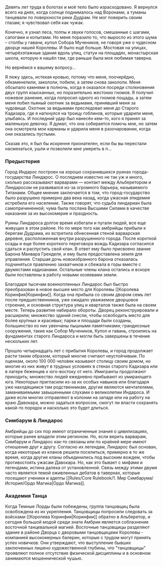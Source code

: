 Девять лет труда в болотах и моё тело было израсходовано. Я вернулся всего на днях, когда солнце поднималось над Воронами, а туманы танцевали по поверхности реки Дудрам. Не мог поверить своим глазам; я чувствовал себя как чужак.

Конечно, я узнал леса, толпы и звуки голосов, смешанные с шагами, сапогами и копытами. Но меня поразило то, что выросло из этого шума – столбы у гавани, купол Собора Мучеников, не говоря уже о чудесном дворце нашей Королевы. И было ещё больше. Мостовая на улицах, четырёхэтажные здания вдоль улиц, статуи на площадях, монастырская школа, которую я нашёл там, где раньше была моя любимая таверна.

Но вернёмся к вашему вопросу...

Я лежу здесь, истекая кровью, потому что меня, поочерёдно, обкаменелили, закололи, побили, а затем снова закололи. Меня обсыпало камнями в полночь, когда я оказался посреди столкновения двух групп изысканных, но поразительно жестоких гномов. Я получил ножевое ранение, когда попросил одного из гномов пощады, а затем меня побил пьяный охотник за ведьмами, принявший меня за чудовище. Охотник за ведьмами преследовал меня до Старого Кадизара, где я наткнулся на троицу гоблинов, которые ударили меня, улыбаясь. И последний удар был нанесён кем-то, кого я принял за маленькую девочку. Я думал, что она собирается помочь мне, но затем она осмотрела мои карманы и ударила меня в разочаровании, когда они оказались пустыми.

Сказав это, я был бы искренне признателен, если бы вы перестали насмехаться, ушли и позволили мне умереть в п...

### Предыстория

Город Индарос построен на хорошо сохранившихся руинах города-государства Линдарос. О последнем известно не так уж и много, сколько рассказывают варварами — контакт между Альберетором и Линдаросом не развивался из-за огромного барьера, называемого Титанами. Общее мнение заключается в том, что город-государство было разрушено примерно два века назад, когда ужасная эпидемия истребила его население. Также говорят, что судьба линдариан была самопричиненной; чума была послана Высшими Силами в качестве наказания за их высокомерие и праздность.

Руины Линдароса долгое время избегали и пугали людей, все еще живущих в этом районе. Но по мере того как амбрийцы прибыли к берегам Дудрама, их встретила обнесенная стеной варварская деревня, расположенная внутри разрушенного города. После короткой осады и еще более короткого переговора вождь Кадизара согласился сдаться и распустить свой клан. В ответ ему было присвоено звание Барона Манвара Гренделя, и ему была предоставлена земля для управления. Старшая дочь новоизбранного барона отказалась подчиняться правлению захватчиков и сбежала в горы вместе с двумястами кадизанами. Остальные члены клана остались и вскоре были поставлены в работу новыми хозяевами земли.

Благодаря тысячам военнопленных Линдарос был быстро преобразован в новое высшее место для Королевы [[Королева Коринфия|Коринфии]]. Когда она прибыла со своим двором семь лет после предшественников, уже ожидало уважаемое дворцовое строение, и основная структура улиц и кварталов также была на своем месте. Теперь развитие набирало обороты. Дворец реконструировали и расширили; множество зданий снесли, чтобы освободить место для более крупных и красивых; парки и площади были созданы, большинство из них увенчаны пышными памятниками; грандиозные сооружения, такие как Собор Мучеников, Купол и гавань, строились на фундаментах старого Линдароса и могли быть завершены в течение нескольких лет.

Прошло четырнадцать лет с прибытия Королевы, и город продолжает расти таким образом, который многие считают неустойчивым. По оценкам, около 100 000 человек называют столицу своим домом, но многие из них живут в трудных условиях в стенах старого Кадизара или в лагере беженцев к юго-востоку от него. Имигранты продолжают приходить; множество людей ежедневно прибывают из умирающего юга. Некоторых пригласили из-за их особых навыков или благодаря уже находящимся там родственникам, другие являются мечтателями, заманиваемыми завышенными слухами о великолепии Индароса. И даже если многих отправляют в колонии на западе или на работу на краю Давокара, можно задаться вопросом, смогут ли власти сохранять какой-то порядок и насколько это будет длиться.  

### Симбарум & Линдарос

Амбрийцы до сих пор имеют ограниченные знания о цивилизациях, которые ранее владели этим регионом. Но, если верить варварам, Симбарум и Линдарос как-то связаны или по крайней мере имеют отношение друг к другу. Согласно их легендам, Линдарос был основан, когда некоторые из кланов решили поселиться, примерно в то же время, когда другие кланы объединились под высоким вождем, чтобы противостоять ужасам Давокара. Но, как это бывает с мифами и легендами, истина далека от установленной. Связь между этими двумя часто является темой оживленных дебатов в тавернах, которые посещают ученики и адепты [[Rules/Core Rulebook/1. Мир Симбарума/История/Ордо Магика|Ордо Магика]].

### Академия Танца

Когда Темные Лорды были побеждены, группа танцовщиц была освобождена из их укрепления. Танцовщицы попросили следовать за войсками [[Королева Коринфия|Коринфии]] обратно в Альберетор, и сегодня большой модой среди знати Амбрии является соблазнение восточной танцевальной магией. Восточные танцовщицы разделяют здание в районе Дворца с дворовыми танцовщицами Королевы - компанией высокомерных балерин, которые с трудом могут принять успех новичков. Они утверждают, что выступление бывших заключенных лишено художественной глубины, что "танцовщицы" проявляют полное отсутствие физической дисциплины и в основном занимаются мошеннической чушью.